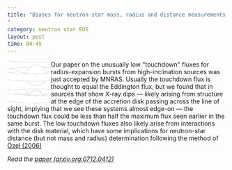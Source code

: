 ```yaml
---
title: "Biases for neutron-star mass, radius and distance measurements
"
category: neutron star EOS
layout: post
time: 04:45
---
```

<!-- header generated from blosxom format post; make_header.pl 23.1.2022 -->
<p>
<!-- created by convert.pl on Mon Jan 30 02:50:55 EST 2012 -->
<!-- converted from ../2008/03/biases-for-neutron-star-mass-radius-and.html -->
<!-- Post timestamp Tuesday, March 18, 2008 2:45 PM -->
<!-- touch -t 200803181445 -->
<!-- Labels: 2008, neutron star EOS, papers, thermonuclear bursts -->
      <img src="/images/expansion.gif" width="100" height="100" align="left">Our paper on the unusually low "touchdown" fluxes for radius-expansion bursts from high-inclination sources was just accepted by MNRAS. Usually the touchdown flux is thought to equal the Eddington flux, but we found that in sources that show X-ray dips &mdash; likely arising from structure at the edge of the accretion disk passing across the line of sight, implying that we see these systems almost edge-on &mdash; the touchdown flux could be less than half the maximum flux seen earlier in the same burst. The low touchdown fluxes also likely arise from interactions with the disk material, which have some implications for neutron-star distance (but not mass and radius) determination following the method of <a href="http://adsabs.harvard.edu/abs/2006Natur.441.1115O">&Ouml;zel (2006)</a>
<p>
<em>Read the <a href="http://arxiv.org/abs/0712.0412">paper (arxiv.org:0712.0412)</a></em>
